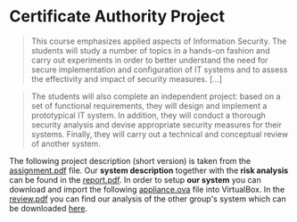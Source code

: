# Certificate Authority Project
> This course emphasizes applied aspects of Information Security. The students will study a number of topics in a hands-on fashion and carry out experiments in order to better understand the need for secure implementation and configuration of IT systems and to assess the effectivity and impact of security measures. [...]

> The students will also complete an independent project: based on a set of functional requirements, they will design and implement a prototypical IT system. In addition, they will conduct a thorough security analysis and devise appropriate security measures for their systems. Finally, they will carry out a technical and conceptual review of another system. 

The following project description (short version) is taken from the [assignment.pdf](assignment.pdf) file.
Our **system description** together with the **risk analysis** can be found in the [report.pdf](https://github.com/silvanegli/AppliedSecLab16/blob/master/report/report.pdf). In order to setup **our system** 
you can download and import the following [appliance.ova](https://drive.google.com/open?id=14S32s4kC6AibPTYFD3vTlT0YS19Anpza) file into VirtualBox. In the [review.pdf](https://github.com/silvanegli/AppliedSecLab16/blob/master/review/review.pdf) you can find our analysis of the other group's system which can be downloaded [here](https://drive.google.com/open?id=13Vx4DCPUvofZo4if_ln6FsKDUijt4IkS).

